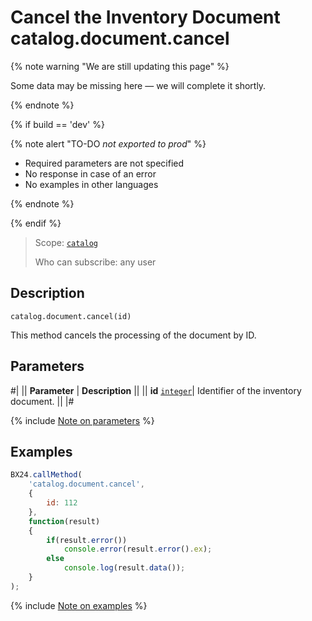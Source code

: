 # Cancel the Inventory Document catalog.document.cancel

{% note warning "We are still updating this page" %}

Some data may be missing here — we will complete it shortly.

{% endnote %}

{% if build == 'dev' %}

{% note alert "TO-DO _not exported to prod_" %}

- Required parameters are not specified
- No response in case of an error
- No examples in other languages
  
{% endnote %}

{% endif %}

> Scope: [`catalog`](../../scopes/permissions.md)
>
> Who can subscribe: any user

## Description

```http
catalog.document.cancel(id)
```

This method cancels the processing of the document by ID.

## Parameters

#|
|| **Parameter** | **Description** ||
|| **id**
[`integer`](../../data-types.md)| Identifier of the inventory document. ||
|#

{% include [Note on parameters](../../../_includes/required.md) %}

## Examples

```js
BX24.callMethod(
    'catalog.document.cancel',
    {
        id: 112
    },
    function(result)
    {
        if(result.error())
            console.error(result.error().ex);
        else
            console.log(result.data());
    }
);
```

{% include [Note on examples](../../../_includes/examples.md) %}